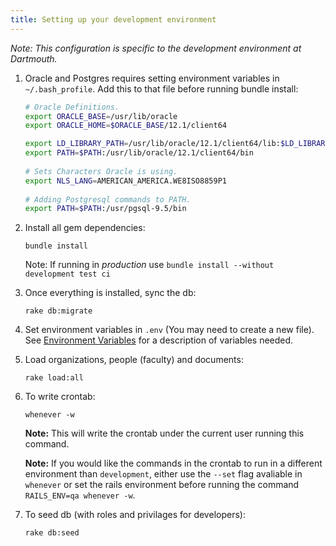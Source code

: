 ```yaml
---
title: Setting up your development environment
---
```


_Note: This configuration is specific to the development environment at Dartmouth._

1. Oracle and Postgres requires setting environment variables in `~/.bash_profile`. Add this to that file before running bundle install:

   ``` bash     
   # Oracle Definitions.
   export ORACLE_BASE=/usr/lib/oracle
   export ORACLE_HOME=$ORACLE_BASE/12.1/client64

   export LD_LIBRARY_PATH=/usr/lib/oracle/12.1/client64/lib:$LD_LIBRARY_PATH
   export PATH=$PATH:/usr/lib/oracle/12.1/client64/bin
    
   # Sets Characters Oracle is using.
   export NLS_LANG=AMERICAN_AMERICA.WE8ISO8859P1
    
   # Adding Postgresql commands to PATH.
   export PATH=$PATH:/usr/pgsql-9.5/bin
   ```

2. Install all gem dependencies:

   ```shell
   bundle install
   ```
   Note: If running in *production* use `bundle install --without development test ci`

3. Once everything is installed, sync the db:

   ```
   rake db:migrate
   ```

4. Set environment variables in `.env` (You may need to create a new file). See [Environment Variables](/lna/techdocs/environment_variables) for a description of variables needed.

5. Load organizations, people (faculty) and documents:

   ```
   rake load:all
   ```
   
6. To write crontab:

   ```
   whenever -w
   ```
   
   **Note:** This will write the crontab under the current user running this command. 

   **Note:** If you would like the commands in the crontab to run in a different environment than `development`, either use the `--set` flag avaliable in `whenever` or set the rails environment before running the command `RAILS_ENV=qa whenever -w`.

7. To seed db (with roles and privilages for developers):

   ```
   rake db:seed
   ```
